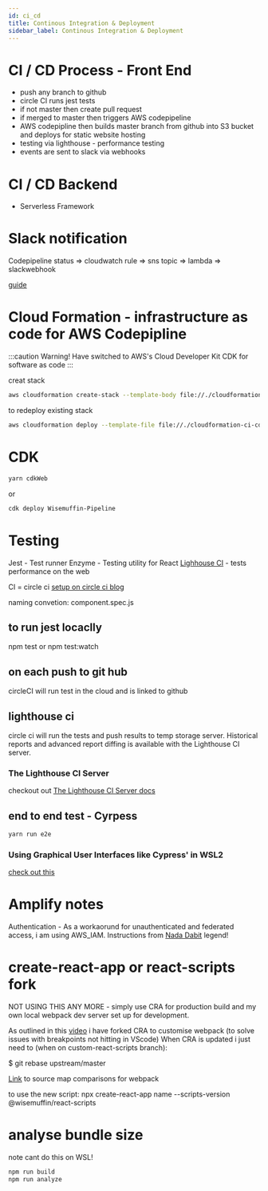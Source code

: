 ```yaml
---
id: ci_cd
title: Continous Integration & Deployment
sidebar_label: Continous Integration & Deployment
---
```


# CI / CD Process - Front End

- push any branch to github
- circle CI runs jest tests
- if not master then create pull request
- if merged to master then triggers AWS codepipeline
- AWS codepipline then builds master branch from github into S3 bucket and deploys for static website hosting
- testing via lighthouse - performance testing
- events are sent to slack via webhooks

# CI / CD Backend

- Serverless Framework

# Slack notification

Codepipeline status => cloudwatch rule => sns topic => lambda => slackwebhook

[guide](https://dev.to/alex_barashkov/how-to-send-aws-cloudwatch-alarms-to-slack-596e)

# Cloud Formation - infrastructure as code for AWS Codepipline

:::caution
Warning! Have switched to AWS's Cloud Developer Kit CDK for software as code
:::

creat stack

```bash
aws cloudformation create-stack --template-body file://./cloudformation-ci-cd.yml --stack-name wisemuffin-ci-cd --parameters ParameterKey=ProjectSource,ParameterValue="https://github.com/wisemuffin/wisemuffin-viz2" ParameterKey=GithubOwner,ParameterValue=wisemuffin ParameterKey=GithubRepo,ParameterValue=wisemuffin-viz2 ParameterKey=GithubOAuthToken,ParameterValue=\$WISEMUFFIN_GITHUB_OAUTH --capabilities CAPABILITY_IAM
```

to redeploy existing stack

```bash
aws cloudformation deploy --template-file file://./cloudformation-ci-cd.yml --stack-name wisemuffin-ci-cd
```

# CDK

```bash
yarn cdkWeb
```

or

```bash
cdk deploy Wisemuffin-Pipeline
```

# Testing

Jest - Test runner
Enzyme - Testing utility for React
[Lighhouse CI](https://github.com/GoogleChrome/lighthouse-ci/blob/master/docs/getting-started.md) - tests performance on the web

CI = circle ci
[setup on circle ci blog](https://circleci.com/blog/continuously-testing-react-applications-with-jest-and-enzyme/)

naming convetion: component.spec.js

## to run jest locaclly

npm test
or npm test:watch

## on each push to git hub

circleCI will run test in the cloud and is linked to github

## lighthouse ci

circle ci will run the tests and push results to temp storage server.
Historical reports and advanced report diffing is available with the Lighthouse CI server.

### The Lighthouse CI Server

checkout out [The Lighthouse CI Server docs](https://github.com/GoogleChrome/lighthouse-ci/blob/master/docs/getting-started.md)

## end to end test - Cyrpess

```bash
yarn run e2e
```

### Using Graphical User Interfaces like Cypress' in WSL2

[check out this](https://dev.to/nickymeuleman/using-graphical-user-interfaces-like-cypress-in-wsl2-249j)

# Amplify notes

Authentication - As a workaorund for unauthenticated and federated access, i am using AWS_IAM. Instructions from [Nada Dabit](https://github.com/dabit3/appsync-auth-and-unauth) legend!

# create-react-app or react-scripts fork

NOT USING THIS ANY MORE - simply use CRA for production build and my own local webpack dev server set up for development.

As outlined in this [video](https://www.youtube.com/watch?v=I22TW-33dDE) i have forked CRA to customise webpack (to solve issues with breakpoints not hitting in VScode)
When CRA is updated i just need to (when on custom-react-scripts branch):

\$ git rebase upstream/master

[Link](https://webpack.js.org/configuration/devtool/) to source map comparisons for webpack

to use the new script:
npx create-react-app name --scripts-version @wisemuffin/react-scripts

# analyse bundle size

note cant do this on WSL!

```bash
npm run build
npm run analyze
```
